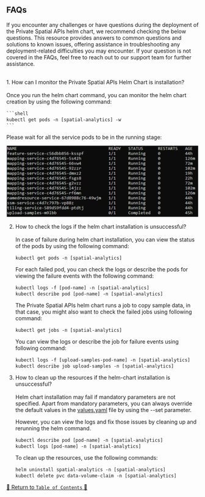 ## FAQs

If you encounter any challenges or have questions during the deployment of the Private Spatial APIs helm chart, we recommend
checking the below questions. This resource provides answers to common questions and solutions to known issues, offering
assistance in troubleshooting any deployment-related difficulties you may encounter. If your question is not covered in
the FAQs, feel free to reach out to our support team for further assistance.

<br>
1. How can I monitor the Private Spatial APIs Helm Chart is installation?
   <br><br>
   Once you run the helm chart command, you can monitor the helm chart creation by using the following command:

    ```shell
    kubectl get pods -n [spatial-analytics] -w
    ```

Please wait for all the service pods to be in the running stage:  

![pods.png](../../images/pods.png)

2. How to check the logs if the helm chart installation is unsuccessful?
   <br><br>
   In case of failure during helm chart installation, you can view the status of the pods by using the following
   command:

   ```shell
   kubectl get pods -n [spatial-analytics]
   ```
   For each failed pod, you can check the logs or describe the pods for viewing the failure events with the following
   command:

   ```shell
   kubectl logs -f [pod-name] -n [spatial-analytics]
   kubectl describe pod [pod-name] -n [spatial-analytics]
   ```

   The Private Spatial APIs helm chart runs a job to copy sample data, in that case, you might also want to check the failed jobs using
   following command:
   ```shell
   kubectl get jobs -n [spatial-analytics]
   ```
   You can view the logs or describe the job for failure events using following command:
   ```shell
   kubectl logs -f [upload-samples-pod-name] -n [spatial-analytics]
   kubectl describe job upload-samples -n [spatial-analytics]
   ```
3. How to clean up the resources if the helm-chart installation is unsuccessful?
   <br><br>
   Helm chart installation may fail if mandatory parameters are not specified. Apart from mandatory parameters, you can always override the default values in
   the [values.yaml](../../charts/private-spatial-apis/values.yaml) file by using the --set parameter.

   However, you can view the logs and fix those issues by cleaning up and rerunning the helm command.  
   
    ```shell
    kubectl describe pod [pod-name] -n [spatial-analytics]
    kubectl logs [pod-name] -n [spatial-analytics]
    ```

   To clean up the resources, use the following commands:
    ```shell
    helm uninstall spatial-analytics -n [spatial-analytics]
    kubectl delete pvc data-volume-claim -n [spatial-analytics]
    ```

[🔗 Return to `Table of Contents` 🔗](../../README.md#miscellaneous)